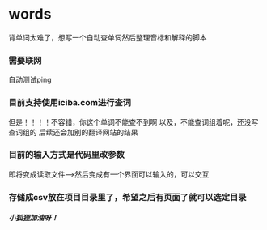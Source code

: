 # words
背单词太难了，想写一个自动查单词然后整理音标和解释的脚本

### 需要联网
自动测试ping 
### 目前支持使用iciba.com进行查词
但是！！！！不容错，你这个单词不能查不到啊
以及，不能查词组着呢，还没写查词组的
后续还会加别的翻译网站的结果
### 目前的输入方式是代码里改参数
即将变成读取文件-->然后变成有一个界面可以输入的，可以交互
### 存储成csv放在项目目录里了，希望之后有页面了就可以选定目录

##### 小狐狸加油呀！
